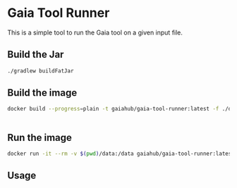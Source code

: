 # Gaia Tool Runner

This is a simple tool to run the Gaia tool on a given input file. 

## Build the Jar
    
```bash
./gradlew buildFatJar
```

## Build the image

```bash
docker build --progress=plain -t gaiahub/gaia-tool-runner:latest -f ./docker/tool-runner-controller/Dockerfile .
 
```

## Run the image

```bash
docker run -it --rm -v $(pwd)/data:/data gaiahub/gaia-tool-runner:latest
```

## Usage



